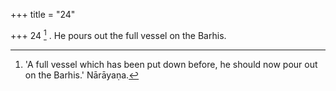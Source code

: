 +++
title = "24"

+++
24 [^12] . He pours out the full vessel on the Barhis.


[^12]:  'A full vessel which has been put down before, he should now pour out on the Barhis.' Nārāyaṇa.
